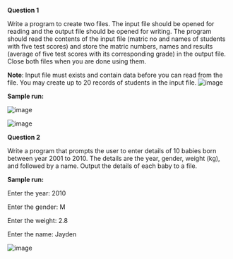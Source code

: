 **Question 1**

Write a program to create two files. The input file should be opened for reading and the output file should be opened for writing. The program should read the contents of the input file (matric no and names of students with five test scores) and store the matric numbers, names and results (average of five test scores with its corresponding grade) in the output file. Close both files when you are done using them.

**Note**: Input file must exists and contain data before you can read from the file. You may create up to 20 records of students in the input file.
![image](https://github.com/irfanghapar/Java-Programming/assets/87377657/fac2556a-f18b-4e09-9ddb-6c49392967b2)

**Sample run:**

![image](https://github.com/irfanghapar/Java-Programming/assets/87377657/664d638a-55ba-48d3-b5cd-768dbdc3ac1b)

![image](https://github.com/irfanghapar/Java-Programming/assets/87377657/81d13bdd-d97d-42f5-9489-6cbb6610da79)

**Question 2**

Write a program that prompts the user to enter details of 10 babies born between year 2001 to 2010. The details are the year, gender, weight (kg), and followed by a name. Output the details of each baby to a file.

**Sample run:**

Enter the year: 2010

Enter the gender: M

Enter the weight: 2.8

Enter the name: Jayden

![image](https://github.com/irfanghapar/Java-Programming/assets/87377657/1be9c86e-f6db-4335-b9b2-b03419fa4760)
